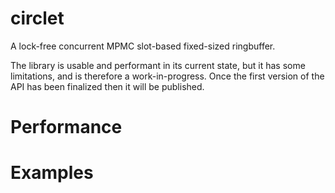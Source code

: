 # circlet

A lock-free concurrent MPMC slot-based fixed-sized ringbuffer. 

The library is usable and performant in its current state, but it has
some limitations, and is therefore a work-in-progress. Once the first
version of the API has been finalized then it will be published.

# Performance

# Examples
